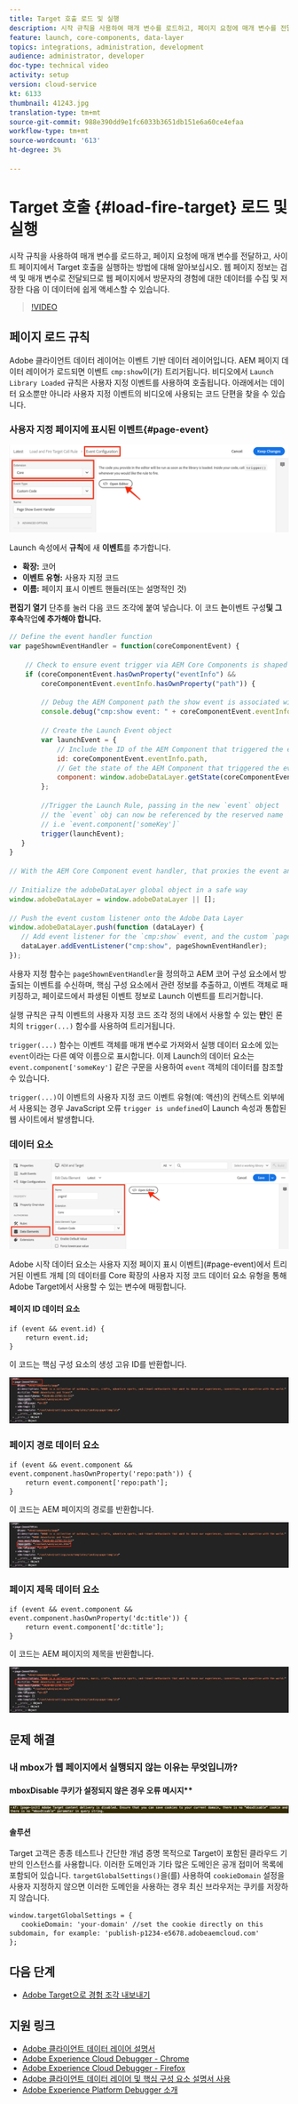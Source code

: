 ```yaml
---
title: Target 호출 로드 및 실행
description: 시작 규칙을 사용하여 매개 변수를 로드하고, 페이지 요청에 매개 변수를 전달하고, 사이트 페이지에서 Target 호출을 실행하는 방법에 대해 알아보십시오. 페이지 정보는 검색 및 매개 변수로 전달됩니다. Adobe 클라이언트 데이터 레이어를 사용하면 웹 페이지에서 방문자의 경험에 대한 데이터를 수집하고 저장한 다음 이 데이터에 쉽게 액세스할 수 있습니다.
feature: launch, core-components, data-layer
topics: integrations, administration, development
audience: administrator, developer
doc-type: technical video
activity: setup
version: cloud-service
kt: 6133
thumbnail: 41243.jpg
translation-type: tm+mt
source-git-commit: 988e390dd9e1fc6033b3651db151e6a60ce4efaa
workflow-type: tm+mt
source-wordcount: '613'
ht-degree: 3%

---
```



# Target 호출 {#load-fire-target} 로드 및 실행

시작 규칙을 사용하여 매개 변수를 로드하고, 페이지 요청에 매개 변수를 전달하고, 사이트 페이지에서 Target 호출을 실행하는 방법에 대해 알아보십시오. 웹 페이지 정보는 검색 및 매개 변수로 전달되므로 웹 페이지에서 방문자의 경험에 대한 데이터를 수집 및 저장한 다음 이 데이터에 쉽게 액세스할 수 있습니다.

>[!VIDEO](https://video.tv.adobe.com/v/41243?quality=12&learn=on)

## 페이지 로드 규칙

Adobe 클라이언트 데이터 레이어는 이벤트 기반 데이터 레이어입니다. AEM 페이지 데이터 레이어가 로드되면 이벤트 `cmp:show`이(가) 트리거됩니다. 비디오에서 `Launch Library Loaded` 규칙은 사용자 지정 이벤트를 사용하여 호출됩니다. 아래에서는 데이터 요소뿐만 아니라 사용자 지정 이벤트의 비디오에 사용되는 코드 단편을 찾을 수 있습니다.

### 사용자 지정 페이지에 표시된 이벤트{#page-event}

![표시된 페이지 이벤트 구성 및 사용자 지정 코드](assets/load-and-fire-target-call.png)

Launch 속성에서 **규칙**&#x200B;에 새 **이벤트**&#x200B;를 추가합니다.

+ __확장:__ 코어
+ __이벤트 유형:__ 사용자 지정 코드
+ __이름:__ 페이지 표시 이벤트 핸들러(또는 설명적인 것)

__편집기 열기__ 단추를 눌러 다음 코드 조각에 붙여 넣습니다. 이 코드 __는__&#x200B;이벤트 구성&#x200B;__및 그 후속__&#x200B;작업&#x200B;__에 추가해야 합니다.__

```javascript
// Define the event handler function
var pageShownEventHandler = function(coreComponentEvent) {

    // Check to ensure event trigger via AEM Core Components is shaped correctly
    if (coreComponentEvent.hasOwnProperty("eventInfo") && 
        coreComponentEvent.eventInfo.hasOwnProperty("path")) {
    
        // Debug the AEM Component path the show event is associated with
        console.debug("cmp:show event: " + coreComponentEvent.eventInfo.path);

        // Create the Launch Event object
        var launchEvent = {
            // Include the ID of the AEM Component that triggered the event
            id: coreComponentEvent.eventInfo.path,
            // Get the state of the AEM Component that triggered the event           
            component: window.adobeDataLayer.getState(coreComponentEvent.eventInfo.path)
        };

        //Trigger the Launch Rule, passing in the new `event` object
        // the `event` obj can now be referenced by the reserved name `event` by other Launch data elements
        // i.e `event.component['someKey']`
        trigger(launchEvent);
   }
}

// With the AEM Core Component event handler, that proxies the event and relevant information to Adobe Launch, defined above...

// Initialize the adobeDataLayer global object in a safe way
window.adobeDataLayer = window.adobeDataLayer || [];

// Push the event custom listener onto the Adobe Data Layer
window.adobeDataLayer.push(function (dataLayer) {
   // Add event listener for the `cmp:show` event, and the custom `pageShownEventHandler` function as the callback
   dataLayer.addEventListener("cmp:show", pageShownEventHandler);
});
```

사용자 지정 함수는 `pageShownEventHandler`을 정의하고 AEM 코어 구성 요소에서 방출되는 이벤트를 수신하며, 핵심 구성 요소에서 관련 정보를 추출하고, 이벤트 객체로 패키징하고, 페이로드에서 파생된 이벤트 정보로 Launch 이벤트를 트리거합니다.

실행 규칙은 규칙 이벤트의 사용자 지정 코드 조각 정의 내에서 사용할 수 있는 __만__&#x200B;인 론치의 `trigger(...)` 함수를 사용하여 트리거됩니다.

`trigger(...)` 함수는 이벤트 객체를 매개 변수로 가져와서 실행 데이터 요소에 있는 `event`이라는 다른 예약 이름으로 표시합니다. 이제 Launch의 데이터 요소는 `event.component['someKey']` 같은 구문을 사용하여 `event` 객체의 데이터를 참조할 수 있습니다.

`trigger(...)`이 이벤트의 사용자 지정 코드 이벤트 유형(예: 액션)의 컨텍스트 외부에서 사용되는 경우 JavaScript 오류 `trigger is undefined`이 Launch 속성과 통합된 웹 사이트에서 발생합니다.


### 데이터 요소

![데이터 요소](assets/data-elements.png)

Adobe 시작 데이터 요소는 사용자 지정 페이지 표시 이벤트](#page-event)에서 트리거된 이벤트 개체 [의 데이터를 Core 확장의 사용자 지정 코드 데이터 요소 유형을 통해 Adobe Target에서 사용할 수 있는 변수에 매핑합니다.

#### 페이지 ID 데이터 요소

```
if (event && event.id) {
    return event.id;
}
```

이 코드는 핵심 구성 요소의 생성 고유 ID를 반환합니다.

![페이지 ID](assets/pageid.png)

### 페이지 경로 데이터 요소

```
if (event && event.component && event.component.hasOwnProperty('repo:path')) {
    return event.component['repo:path'];
}
```

이 코드는 AEM 페이지의 경로를 반환합니다.

![페이지 경로](assets/pagepath.png)

### 페이지 제목 데이터 요소

```
if (event && event.component && event.component.hasOwnProperty('dc:title')) {
    return event.component['dc:title'];
}
```

이 코드는 AEM 페이지의 제목을 반환합니다.

![페이지 제목](assets/pagetitle.png)

## 문제 해결

### 내 mbox가 웹 페이지에서 실행되지 않는 이유는 무엇입니까?

#### mboxDisable 쿠키가 설정되지 않은 경우 오류 메시지**

![Target 쿠키 도메인 오류](assets/target-cookie-error.png)

#### 솔루션

Target 고객은 종종 테스트나 간단한 개념 증명 목적으로 Target이 포함된 클라우드 기반의 인스턴스를 사용합니다. 이러한 도메인과 기타 많은 도메인은 공개 접미어 목록에 포함되어 있습니다.
`targetGlobalSettings()`을(를) 사용하여 `cookieDomain` 설정을 사용자 지정하지 않으면 이러한 도메인을 사용하는 경우 최신 브라우저는 쿠키를 저장하지 않습니다.

```
window.targetGlobalSettings = {  
   cookieDomain: 'your-domain' //set the cookie directly on this subdomain, for example: 'publish-p1234-e5678.adobeaemcloud.com'
};
```

## 다음 단계

+ [Adobe Target으로 경험 조각 내보내기](./export-experience-fragment-target.md)

## 지원 링크

+ [Adobe 클라이언트 데이터 레이어 설명서](https://github.com/adobe/adobe-client-data-layer/wiki)
+ [Adobe Experience Cloud Debugger - Chrome](https://chrome.google.com/webstore/detail/adobe-experience-cloud-de/ocdmogmohccmeicdhlhhgepeaijenapj)
+ [Adobe Experience Cloud Debugger - Firefox](https://addons.mozilla.org/en-US/firefox/addon/adobe-experience-platform-dbg/)
+ [Adobe 클라이언트 데이터 레이어 및 핵심 구성 요소 설명서 사용](https://docs.adobe.com/content/help/ko-KR/experience-manager-core-components/using/developing/data-layer/overview.html)
+ [Adobe Experience Platform Debugger 소개](https://docs.adobe.com/content/help/en/platform-learn/tutorials/data-ingestion/web-sdk/introduction-to-the-experience-platform-debugger.html)